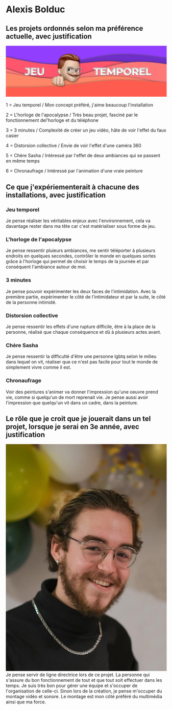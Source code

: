 # Alexis Bolduc
## Les projets ordonnés selon ma préférence actuelle, avec justification
![Jeu temporel](media_alexis/banniere_jeu.png)

1 = Jeu temporel / Mon concept préféré, j'aime beaucoup l'installation

2 = L'horloge de l'apocalypse / Très beau projet, fasciné par le fonctionnement del'horloge et du téléphone

3 = 3 minutes / Complexité de créer un jeu vidéo, hâte de voir l'effet du faux casier

4 = Distorsion collective / Envie de voir l'effet d'une caméra 360

5 = Chère Sasha / Intéressé par l'effet de deux ambiances qui se passent en même temps

6 = Chronaufrage / Intéressé par l'animation d'une vraie peinture

## Ce que j'expériementerait à chacune des installations, avec justification

### Jeu temporel
Je pense réaliser les véritables enjeux avec l'environnement, cela va davantage rester dans ma tête car c'est matérialiser sous forme de jeu.

### L'horloge de l'apocalypse
Je pense ressentir pluieurs ambiances, me sentir téléporter à plusieurs endroits en quelques secondes, contrôler le monde en quelques sortes grâce à l'horloge qui permet de choisir le temps de la journée et par conséquent l'ambiance autour de moi.

### 3 minutes
Je pense pouvoir expérimenter les deux faces de l'intimidation. Avec la première partie, expérimenter le côté de l'intimidateur et par la suite, le côté de la personne intimidé.

### Distorsion collective
Je pense ressentir les effets d'une rupture difficile, être à la place de la personne, réalisé que chaque conséquence et dû à plusieurs actes avant.

### Chère Sasha
Je pense ressentir la difficulté d'être une personne lgbtq selon le milieu dans lequel on vit, réaliser que ce n'est pas facile pour tout le monde de simplement vivre comme il est.

### Chronaufrage
Voir des peintures s'animer va donner l'impression qu'une oeuvre prend vie, comme si quelqu'un de mort reprenait vie. Je pense aussi avoir l'impression que quelqu'un vit dans un cadre, dans la peinture.

## Le rôle que je croit que je jouerait dans un tel projet, lorsque je serai en 3e année, avec justification
![Alexis Bolduc](media_alexis/moi.JPG)
Je pense servir de ligne directrice lors de ce projet. La personne qui s'assure du bon fonctionnement de tout et que tout soit effectuer dans les temps. Je suis très bon pour gérer une équipe et s'occuper de l'organisation de celle-ci. Sinon lors de la création, je pense m'occuper du montage vidéo et sonore. Le montage est mon côté préféré du multimédia ainsi que ma force. 

